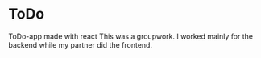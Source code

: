 # ToDo
ToDo-app made with react
This was a groupwork. 
I worked mainly for the backend while my partner did the frontend.

